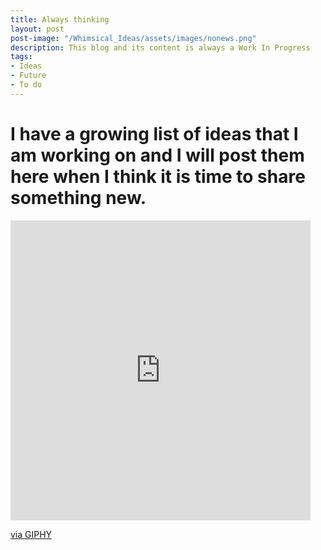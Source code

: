 ```yaml
---
title: Always thinking
layout: post
post-image: "/Whimsical_Ideas/assets/images/nonews.png"
description: This blog and its content is always a Work In Progress
tags:
- Ideas
- Future
- To do
---
```


# I have a growing list of ideas that I am working on and I will post them here when I think it is time to share something new.


<iframe src="https://giphy.com/embed/yKxo7c9Q6pZoUzAfPu" width="480" height="480" style="" frameBorder="0" class="giphy-embed" allowFullScreen></iframe><p><a href="https://giphy.com/gifs/nounish-dao-nouns-noggles-yKxo7c9Q6pZoUzAfPu">via GIPHY</a></p>